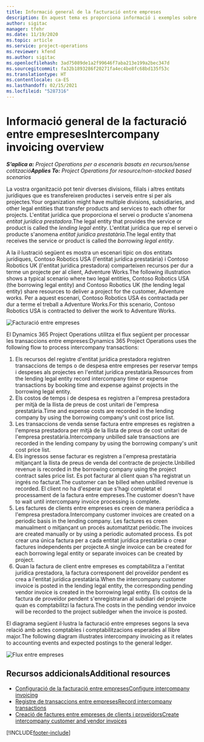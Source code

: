 ```yaml
---
title: Informació general de la facturació entre empreses
description: En aquest tema es proporciona informació i exemples sobre la facturació entre empreses per a projectes.
author: sigitac
manager: tfehr
ms.date: 11/19/2020
ms.topic: article
ms.service: project-operations
ms.reviewer: kfend
ms.author: sigitac
ms.openlocfilehash: 3ad75089de1a2f99646f7aba213e199a2bec347d
ms.sourcegitcommit: fa32b1893286f20271fa4ec4be8fc68bd135f53c
ms.translationtype: HT
ms.contentlocale: ca-ES
ms.lasthandoff: 02/15/2021
ms.locfileid: "5287316"
---
```

# <a name="intercompany-invoicing-overview"></a><span data-ttu-id="2519a-103">Informació general de la facturació entre empreses</span><span class="sxs-lookup"><span data-stu-id="2519a-103">Intercompany invoicing overview</span></span>

<span data-ttu-id="2519a-104">_**S'aplica a:** Project Operations per a escenaris basats en recursos/sense cotització_</span><span class="sxs-lookup"><span data-stu-id="2519a-104">_**Applies To:** Project Operations for resource/non-stocked based scenarios_</span></span>

<span data-ttu-id="2519a-105">La vostra organització pot tenir diverses divisions, filials i altres entitats jurídiques que es transfereixen productes i serveis entre si per als projectes.</span><span class="sxs-lookup"><span data-stu-id="2519a-105">Your organization might have multiple divisions, subsidiaries, and other legal entities that transfer products and services to each other for projects.</span></span> <span data-ttu-id="2519a-106">L'entitat jurídica que proporciona el servei o producte s'anomena *entitat jurídica prestadora*.</span><span class="sxs-lookup"><span data-stu-id="2519a-106">The legal entity that provides the service or product is called the *lending legal entity*.</span></span> <span data-ttu-id="2519a-107">L'entitat jurídica que rep el servei o producte s'anomena *entitat jurídica prestatària*.</span><span class="sxs-lookup"><span data-stu-id="2519a-107">The legal entity that receives the service or product is called the *borrowing legal entity*.</span></span>

<span data-ttu-id="2519a-108">A la il·lustració següent es mostra un escenari típic on dos entitats jurídiques, Contoso Robotics USA (l'entitat jurídica prestatària) i Contoso Robotics UK (l'entitat jurídica prestadora) comparteixen recursos per dur a terme un projecte per al client, Adventure Works.</span><span class="sxs-lookup"><span data-stu-id="2519a-108">The following illustration shows a typical scenario where two legal entities, Contoso Robotics USA (the borrowing legal entity) and Contoso Robotics UK (the lending legal entity) share resources to deliver a project for the customer, Adventure works.</span></span> <span data-ttu-id="2519a-109">Per a aquest escenari, Contoso Robotics USA és contractada per dur a terme el treball a Adventure Works.</span><span class="sxs-lookup"><span data-stu-id="2519a-109">For this scenario, Contoso Robotics USA is contracted to deliver the work to Adventure Works.</span></span>

![Facturació entre empreses](./media/IntercompanyScenario.png) 

<span data-ttu-id="2519a-111">El Dynamics 365 Project Operations utilitza el flux següent per processar les transaccions entre empreses:</span><span class="sxs-lookup"><span data-stu-id="2519a-111">Dynamics 365 Project Operations uses the following flow to process intercompany transactions:</span></span>

1. <span data-ttu-id="2519a-112">Els recursos del registre d'entitat jurídica prestadora registren transaccions de temps o de despesa entre empreses per reservar temps i despeses als projectes en l'entitat jurídica prestatària.</span><span class="sxs-lookup"><span data-stu-id="2519a-112">Resources from the lending legal entity record intercompany time or expense transactions by booking time and expense against projects in the borrowing legal entity.</span></span>
2. <span data-ttu-id="2519a-113">Els costos de temps i de despesa es registren a l'empresa prestadora per mitjà de la llista de preus de cost unitari de l'empresa prestatària.</span><span class="sxs-lookup"><span data-stu-id="2519a-113">Time and expense costs are recorded in the lending company by using the borrowing company's unit cost price list.</span></span>
3. <span data-ttu-id="2519a-114">Les transaccions de venda sense factura entre empreses es registren a l'empresa prestadora per mitjà de la llista de preus de cost unitari de l'empresa prestatària.</span><span class="sxs-lookup"><span data-stu-id="2519a-114">Intercompany unbilled sale transactions are recorded in the lending company by using the borrowing company's unit cost price list.</span></span>
4. <span data-ttu-id="2519a-115">Els ingressos sense facturar es registren a l'empresa prestatària mitjançant la llista de preus de venda del contracte de projecte.</span><span class="sxs-lookup"><span data-stu-id="2519a-115">Unbilled revenue is recorded in the borrowing company using the project contract sales price list.</span></span> <span data-ttu-id="2519a-116">Es pot facturar al client quan s'ha registrat un ingrés no facturat.</span><span class="sxs-lookup"><span data-stu-id="2519a-116">The customer can be billed when unbilled revenue is recorded.</span></span> <span data-ttu-id="2519a-117">El client no ha d'esperar que s'hagi completat el processament de la factura entre empreses.</span><span class="sxs-lookup"><span data-stu-id="2519a-117">The customer doesn't have to wait until intercompany invoice processing is complete.</span></span>
5. <span data-ttu-id="2519a-118">Les factures de clients entre empreses es creen de manera periòdica a l'empresa prestadora.</span><span class="sxs-lookup"><span data-stu-id="2519a-118">Intercompany customer invoices are created on a periodic basis in the lending company.</span></span> <span data-ttu-id="2519a-119">Les factures es creen manualment o mitjançant un procés automatitzat periòdic.</span><span class="sxs-lookup"><span data-stu-id="2519a-119">The invoices are created manually or by using a periodic automated process.</span></span> <span data-ttu-id="2519a-120">Es pot crear una única factura per a cada entitat jurídica prestatària o crear factures independents per projecte.</span><span class="sxs-lookup"><span data-stu-id="2519a-120">A single invoice can be created for each borrowing legal entity or separate invoices can be created by project.</span></span>
6. <span data-ttu-id="2519a-121">Quan la factura de client entre empreses es comptabilitza a l'entitat jurídica prestadora, la factura corresponent del proveïdor pendent es crea a l'entitat jurídica prestatària.</span><span class="sxs-lookup"><span data-stu-id="2519a-121">When the intercompany customer invoice is posted in the lending legal entity, the corresponding pending vendor invoice is created in the borrowing legal entity.</span></span> <span data-ttu-id="2519a-122">Els costos de la factura de proveïdor pendent s'enregistraran al subdiari del projecte quan es comptabilitzi la factura.</span><span class="sxs-lookup"><span data-stu-id="2519a-122">The costs in the pending vendor invoice will be recorded to the project subledger when the invoice is posted.</span></span>

<span data-ttu-id="2519a-123">El diagrama següent il·lustra la facturació entre empreses segons la seva relació amb actes comptables i comptabilitzacions esperades al llibre major.</span><span class="sxs-lookup"><span data-stu-id="2519a-123">The following diagram illustrates intercompany invoicing as it relates to accounting events and expected postings to the general ledger.</span></span>

![Flux entre empreses](./media/IntercompanyFlow.png)

## <a name="additional-resources"></a><span data-ttu-id="2519a-125">Recursos addicionals</span><span class="sxs-lookup"><span data-stu-id="2519a-125">Additional resources</span></span>

- [<span data-ttu-id="2519a-126">Configuració de la facturació entre empreses</span><span class="sxs-lookup"><span data-stu-id="2519a-126">Configure intercompany invoicing</span></span>](configure-intercompany-invoicing.md)
- [<span data-ttu-id="2519a-127">Registre de transaccions entre empreses</span><span class="sxs-lookup"><span data-stu-id="2519a-127">Record intercompany transactions</span></span>](create-intercompany-transactions.md)
- [<span data-ttu-id="2519a-128">Creació de factures entre empreses de clients i proveïdors</span><span class="sxs-lookup"><span data-stu-id="2519a-128">Create intercompany customer and vendor invoices</span></span>](create-intercompany-customer-vendor-invoices.md)


[!INCLUDE[footer-include](../includes/footer-banner.md)]